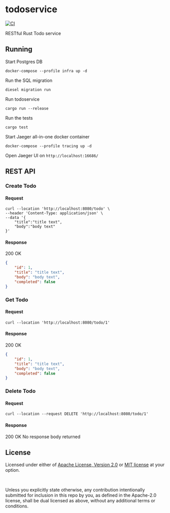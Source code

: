 # todoservice

[![CI](https://github.com/dexwritescode/todoservice/actions/workflows/ci.yaml/badge.svg)](https://github.com/dexwritescode/todoservice/actions/workflows/ci.yaml)

RESTful Rust Todo service

## Running
Start Postgres DB
```shell
docker-compose --profile infra up -d
```

Run the SQL migration
```shell
diesel migration run
```

Run todoservice
```shell
cargo run --release
```

Run the tests
```shell
cargo test
```

Start Jaeger all-in-one docker container
```shell
docker-compose --profile tracing up -d
```

Open Jaeger UI on `http://localhost:16686/`

## REST API

### Create Todo
#### Request
```shell
curl --location 'http://localhost:8080/todo' \
--header 'Content-Type: application/json' \
--data '{
    "title":"title text",
    "body":"body text"
}'
```
#### Response
200 OK
```json
{
    "id": 1,
    "title": "title text",
    "body": "body text",
    "completed": false
}
```

### Get Todo
#### Request
```shell
curl --location 'http://localhost:8080/todo/1'
```
#### Response
200 OK
```json
{
    "id": 1,
    "title": "title text",
    "body": "body text",
    "completed": false
}
```

### Delete Todo
#### Request
```shell
curl --location --request DELETE 'http://localhost:8080/todo/1'
```
#### Response
200 OK
No response body returned





## License

Licensed under either of <a href="LICENSE-APACHE">Apache License, Version
2.0</a> or <a href="LICENSE-MIT">MIT license</a> at your option.

<br>

Unless you explicitly state otherwise, any contribution intentionally submitted
for inclusion in this repo by you, as defined in the Apache-2.0 license, shall
be dual licensed as above, without any additional terms or conditions.